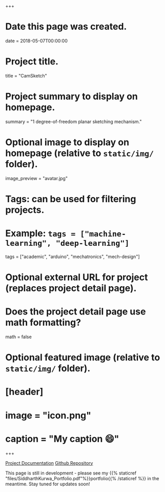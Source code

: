 +++
# Date this page was created.
date = 2018-05-07T00:00:00

# Project title.
title = "CamSketch"

# Project summary to display on homepage.
summary = "1 degree-of-freedom planar sketching mechanism."

# Optional image to display on homepage (relative to `static/img/` folder).
image_preview = "avatar.jpg"

# Tags: can be used for filtering projects.
# Example: `tags = ["machine-learning", "deep-learning"]`
tags = ["academic", "arduino", "mechatronics", "mech-design"]

# Optional external URL for project (replaces project detail page).

# Does the project detail page use math formatting?
math = false

# Optional featured image (relative to `static/img/` folder).
# [header]
# image = "icon.png"
# caption = "My caption :smile:"

+++

[Project Documentation](https://wikis.utexas.edu/display/RMD/CamSketch)
[Github Repository](https://github.com/skurwa/sketching-mechanism)

This page is still in development - please see my {{% staticref "files/SiddharthKurwa_Portfolio.pdf"%}}portfolio{{% /staticref %}} in the meantime. Stay tuned for updates soon!